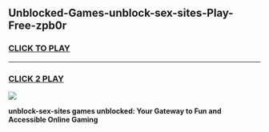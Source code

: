 
## Unblocked-Games-unblock-sex-sites-Play-Free-zpb0r
<h3>
<a href="https://premium76.site?title=unblock-sex-sites&ref=12A">CLICK TO PLAY</a></h3>
<hr>

<h3>
<a href="https://premium76.site?title=unblock-sex-sites&ref=12A">CLICK 2 PLAY</a>
  
</h3>

<a href="https://premium76.site?title=unblock-sex-sites&ref=12A"><img src="https://clearcache.store/games.png"></a>


**unblock-sex-sites games unblocked: Your Gateway to Fun and Accessible Online Gaming**
